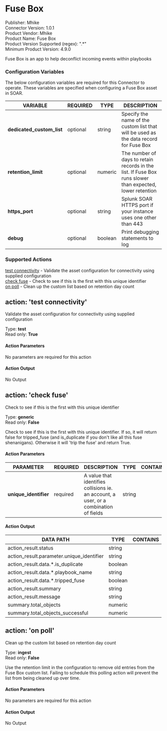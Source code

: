 [comment]: # "Auto-generated SOAR connector documentation"
# Fuse Box

Publisher: Mhike  
Connector Version: 1\.0\.1  
Product Vendor: Mhike  
Product Name: Fuse Box  
Product Version Supported (regex): "\.\*"  
Minimum Product Version: 4\.9\.0  

Fuse Box is an app to help deconflict incoming events within playbooks

### Configuration Variables
The below configuration variables are required for this Connector to operate.  These variables are specified when configuring a Fuse Box asset in SOAR.

VARIABLE | REQUIRED | TYPE | DESCRIPTION
-------- | -------- | ---- | -----------
**dedicated\_custom\_list** |  optional  | string | Specify the name of the custom list that will be used as the data record for Fuse Box
**retention\_limit** |  optional  | numeric | The number of days to retain records in the list\. If Fuse Box runs slower than expected, lower retention
**https\_port** |  optional  | string | Splunk SOAR HTTPS port if your instance uses one other than 443
**debug** |  optional  | boolean | Print debugging statements to log

### Supported Actions  
[test connectivity](#action-test-connectivity) - Validate the asset configuration for connectivity using supplied configuration  
[check fuse](#action-check-fuse) - Check to see if this is the first with this unique identifier  
[on poll](#action-on-poll) - Clean up the custom list based on retention day count  

## action: 'test connectivity'
Validate the asset configuration for connectivity using supplied configuration

Type: **test**  
Read only: **True**

#### Action Parameters
No parameters are required for this action

#### Action Output
No Output  

## action: 'check fuse'
Check to see if this is the first with this unique identifier

Type: **generic**  
Read only: **False**

Check to see if this is the first with this unique identifier\. If so, it will return false for tripped\_fuse \(and is\_duplicate if you don't like all this fuse shenanigans\)\. Otherwise it will 'trip the fuse' and return True\.

#### Action Parameters
PARAMETER | REQUIRED | DESCRIPTION | TYPE | CONTAINS
--------- | -------- | ----------- | ---- | --------
**unique\_identifier** |  required  | A value that identifies collisions ie\. an account, a user, or a combination of fields | string | 

#### Action Output
DATA PATH | TYPE | CONTAINS
--------- | ---- | --------
action\_result\.status | string | 
action\_result\.parameter\.unique\_identifier | string | 
action\_result\.data\.\*\.is\_duplicate | boolean | 
action\_result\.data\.\*\.playbook\_name | string | 
action\_result\.data\.\*\.tripped\_fuse | boolean | 
action\_result\.summary | string | 
action\_result\.message | string | 
summary\.total\_objects | numeric | 
summary\.total\_objects\_successful | numeric |   

## action: 'on poll'
Clean up the custom list based on retention day count

Type: **ingest**  
Read only: **False**

Use the retention limit in the configuration to remove old entries from the Fuse Box custom list\. Failing to schedule this polling action will prevent the list from being cleaned up over time\.

#### Action Parameters
No parameters are required for this action

#### Action Output
No Output